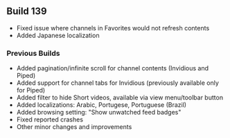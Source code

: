 ## Build 139
* Fixed issue where channels in Favorites would not refresh contents
* Added Japanese localization

### Previous Builds
* Added pagination/infinite scroll for channel contents (Invidious and Piped)
* Added support for channel tabs for Invidious (previously available only for Piped)
* Added filter to hide Short videos, available via view menu/toolbar button
* Added localizations: Arabic, Portugese, Portuguese (Brazil)
* Added browsing setting: "Show unwatched feed badges"
* Fixed reported crashes
* Other minor changes and improvements
